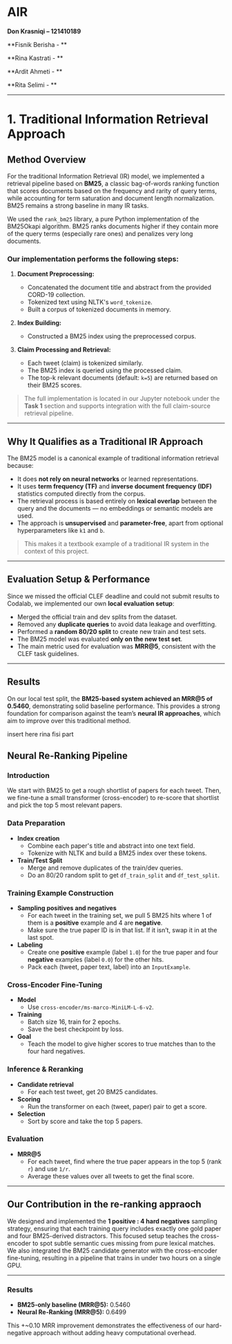 # AIR

**Don Krasniqi – 121410189**

**Fisnik Berisha -  **

**Rina Kastrati  -  **

**Ardit Ahmeti  -  **

**Rita Selimi  -  **

---
# 1. Traditional Information Retrieval Approach

## Method Overview

For the traditional Information Retrieval (IR) model, we implemented a retrieval pipeline based on **BM25**, a classic bag-of-words ranking function that scores documents based on the frequency and rarity of query terms, while accounting for term saturation and document length normalization. BM25 remains a strong baseline in many IR tasks.

We used the `rank_bm25` library, a pure Python implementation of the BM25Okapi algorithm. BM25 ranks documents higher if they contain more of the query terms (especially rare ones) and penalizes very long documents.

### Our implementation performs the following steps:

1. **Document Preprocessing:**
   - Concatenated the document title and abstract from the provided CORD-19 collection.
   - Tokenized text using NLTK's `word_tokenize`.
   - Built a corpus of tokenized documents in memory.

2. **Index Building:**
   - Constructed a BM25 index using the preprocessed corpus.

3. **Claim Processing and Retrieval:**
   - Each tweet (claim) is tokenized similarly.
   - The BM25 index is queried using the processed claim.
   - The top-k relevant documents (default: `k=5`) are returned based on their BM25 scores.

> The full implementation is located in our Jupyter notebook under the **Task 1** section and supports integration with the full claim-source retrieval pipeline.

---

## Why It Qualifies as a Traditional IR Approach

The BM25 model is a canonical example of traditional information retrieval because:

- It does **not rely on neural networks** or learned representations.
- It uses **term frequency (TF)** and **inverse document frequency (IDF)** statistics computed directly from the corpus.
- The retrieval process is based entirely on **lexical overlap** between the query and the documents — no embeddings or semantic models are used.
- The approach is **unsupervised** and **parameter-free**, apart from optional hyperparameters like `k1` and `b`.

> This makes it a textbook example of a traditional IR system in the context of this project.

---

## Evaluation Setup & Performance

Since we missed the official CLEF deadline and could not submit results to Codalab, we implemented our own **local evaluation setup**:

- Merged the official train and dev splits from the dataset.
- Removed any **duplicate queries** to avoid data leakage and overfitting.
- Performed a **random 80/20 split** to create new train and test sets.
- The BM25 model was evaluated **only on the new test set**.
- The main metric used for evaluation was **MRR@5**, consistent with the CLEF task guidelines.

---

## Results

On our local test split, the **BM25-based system achieved an MRR@5 of 0.5460**, demonstrating solid baseline performance. This provides a strong foundation for comparison against the team’s **neural IR approaches**, which aim to improve over this traditional method.

insert here rina fisi part


## Neural Re-Ranking Pipeline

### Introduction
We start with BM25 to get a rough shortlist of papers for each tweet. Then, we fine-tune a small transformer (cross-encoder) to re-score that shortlist and pick the top 5 most relevant papers.

### Data Preparation
- **Index creation**  
  - Combine each paper's title and abstract into one text field.  
  - Tokenize with NLTK and build a BM25 index over these tokens.  
- **Train/Test Split**  
  - Merge and remove duplicates of the train/dev queries.  
  - Do an 80/20 random split to get `df_train_split` and `df_test_split`.

### Training Example Construction
- **Sampling positives and negatives**  
  - For each tweet in the training set, we pull 5 BM25 hits where 1 of them is a **positive** example and 4 are **negative**.  
  - Make sure the true paper ID is in that list. If it isn’t, swap it in at the last spot.  
- **Labeling**  
  - Create one **positive** example (label `1.0`) for the true paper and four **negative** examples (label `0.0`) for the other hits.  
  - Pack each (tweet, paper text, label) into an `InputExample`.

### Cross-Encoder Fine-Tuning
- **Model**  
  - Use `cross-encoder/ms-marco-MiniLM-L-6-v2`.  
- **Training**  
  - Batch size 16, train for 2 epochs.  
  - Save the best checkpoint by loss.  
- **Goal**  
  - Teach the model to give higher scores to true matches than to the four hard negatives.

### Inference & Reranking
- **Candidate retrieval**  
  - For each test tweet, get 20 BM25 candidates.  
- **Scoring**  
  - Run the transformer on each (tweet, paper) pair to get a score.  
- **Selection**  
  - Sort by score and take the top 5 papers.

### Evaluation
- **MRR@5**  
  - For each tweet, find where the true paper appears in the top 5 (rank `r`) and use `1/r`.  
  - Average these values over all tweets to get the final score.

---

## Our Contribution in the re-ranking appraoch

We designed and implemented the **1 positive : 4 hard negatives** sampling strategy, ensuring that each training query includes exactly one gold paper and four BM25-derived distractors. This focused setup teaches the cross-encoder to spot subtle semantic cues missing from pure lexical matches. We also integrated the BM25 candidate generator with the cross-encoder fine-tuning, resulting in a pipeline that trains in under two hours on a single GPU.

---

### Results
- **BM25-only baseline (MRR@5):** 0.5460  
- **Neural Re-Ranking (MRR@5):** 0.6499  

This +~0.10 MRR improvement demonstrates the effectiveness of our hard-negative approach without adding heavy computational overhead.
